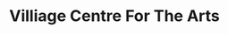 ---
title: "Villiage Centre For The Arts"
url: /new-milford/villiage-centre-for-the-arts/
shop: Kunst
---
